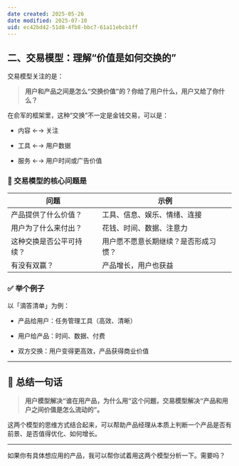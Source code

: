 ```yaml
---
date created: 2025-05-26
date modified: 2025-07-10
uid: ec42bd42-51d8-4fb8-bbc7-61a11ebcb1ff
---
```

## 二、交易模型：理解“价值是如何交换的”

交易模型关注的是：

> **用户和产品之间是怎么“交换价值”的？你给了用户什么，用户又给了你什么？**

在俞军的框架里，这种“交换”不一定是金钱交易，可以是：

- 内容 ←→ 关注
    
- 工具 ←→ 用户数据
    
- 服务 ←→ 用户时间或广告价值
    

### 📌 交易模型的核心问题是

|问题|示例|
|---|---|
|产品提供了什么价值？|工具、信息、娱乐、情绪、连接|
|用户为了什么来付出？|花钱、时间、数据、注意力|
|这种交换是否公平可持续？|用户愿不愿意长期继续？是否形成习惯？|
|有没有双赢？|产品增长，用户也获益|

### ✅ 举个例子

以「滴答清单」为例：

- 产品给用户：任务管理工具（高效、清晰）
    
- 用户给产品：时间、数据、付费
    
- 双方交换：用户变得更高效，产品获得商业价值
    

---

## 🧠 总结一句话

> **用户模型解决“谁在用产品，为什么用”这个问题，交易模型解决“产品和用户之间价值是怎么流动的”。**

这两个模型的思维方式结合起来，可以帮助产品经理从本质上判断一个产品是否有前景、是否值得优化、如何增长。

---

如果你有具体想应用的产品，我可以帮你试着用这两个模型分析一下。需要吗？

